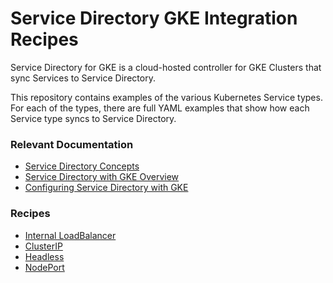 # Service Directory GKE Integration Recipes

Service Directory for GKE is a cloud-hosted controller for GKE Clusters that
sync Services to Service Directory.

This repository contains examples of the various Kubernetes Service types. For
each of the types, there are full YAML examples that show how each Service type
syncs to Service Directory.

### Relevant Documentation

*   [Service Directory Concepts](https://cloud.google.com/service-directory/docs/concepts)
*   [Service Directory with GKE Overview](https://cloud.google.com/service-directory/docs/sd-gke-overview)
*   [Configuring Service Directory with GKE](https://cloud.google.com/service-directory/docs/configuring-sd-with-gke)

### Recipes

*  [Internal LoadBalancer](./internal-lb-service)
*  [ClusterIP](./cluster-ip-service)
*  [Headless](./headless-service)
*  [NodePort](./nodeport-service)
